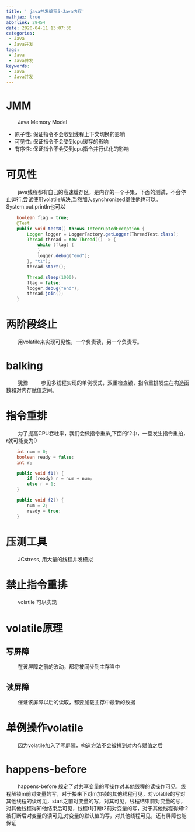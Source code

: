 ```yaml
---
title: ' java并发编程5-Java内存'
mathjax: true
abbrlink: 29454
date: 2020-04-11 13:07:36
categories:
 - Java
 - Java并发
tags:
 - Java
 - Java并发
keywords:
 - Java
 - Java并发
---
```


# JMM
&emsp;&emsp; Java Memory Model
- 原子性: 保证指令不会收到线程上下文切换的影响
- 可见性: 保证指令不会受到cpu缓存的影响
- 有序性: 保证指令不会受到cpu指令并行优化的影响

<!-- more -->

# 可见性
&emsp;&emsp; java线程都有自己的高速缓存区，是内存的一个子集，下面的测试，不会停止运行,尝试使用volatile解决,当然加入synchronized罩住他也可以。System.out.println也可以
```java
    boolean flag = true;
    @Test
    public void test8() throws InterruptedException {
        Logger logger = LoggerFactory.getLogger(ThreadTest.class);
        Thread thread = new Thread(() -> {
            while (flag) {
            }
            logger.debug("end");
        }, "t1");
        thread.start();

        Thread.sleep(1000);
        flag = false;
        logger.debug("end");
        thread.join();
    }
```

# 两阶段终止
&emsp;&emsp; 用volatile来实现可见性，一个负责读，另一个负责写。

# balking
&emsp;&emsp; 犹豫
&emsp;&emsp; 参见多线程实现的单例模式，双重检查锁，指令重排发生在构造函数和对内存赋值之间。

# 指令重排
&emsp;&emsp; 为了提高CPU吞吐率，我们会做指令重排,下面的f2中，一旦发生指令重拍，r就可能变为0
```java
    int num = 0;
    boolean ready = false;
    int r;

    public void f1() {
        if (ready) r = num + num;
        else r = 1;
    }

    public void f2() {
        num = 2;
        ready = true;
    }
```

# 压测工具
&emsp;&emsp; JCstress, 用大量的线程并发模拟

# 禁止指令重排
&emsp;&emsp; volatile 可以实现

# volatile原理
## 写屏障
&emsp;&emsp; 在该屏障之前的改动，都将被同步到主存当中
## 读屏障
&emsp;&emsp; 保证该屏障以后的读取，都要加载主存中最新的数据

# 单例操作volatile
&emsp;&emsp; 因为volatile加入了写屏障，构造方法不会被排到对内存赋值之后

# happens-before
&emsp;&emsp; happens-before 规定了对共享变量的写操作对其他线程的读操作可见。线程解锁m前对变量的写，对于接来下对m加锁的其他线程可见，对volatile的写对其他线程的读可见，start之前对变量的写，对其可见，线程结束前对变量的写，对其他线程得知他结束后可见，线程t1打断t2前对变量的写，对于其他线程得知t2被打断后对变量的读可见,对变量的默认值的写，对其他线程可见，还有屏障也能保证

